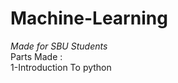 # Machine-Learning
*Made for SBU Students*                                                                                                                
Parts Made :                                                                                                                             
1-Introduction To python
